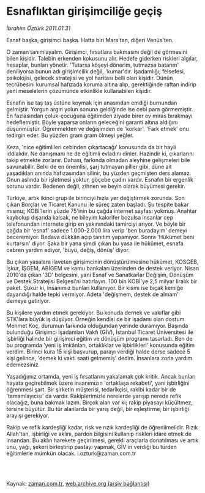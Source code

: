 # Esnaflıktan girişimciliğe geçiş

*İbrahim Öztürk 2011.01.31*

<td class="columnist-detail">
<p>Esnaf başka, girişimci başka. Hatta biri Mars'tan, diğeri Venüs'ten.</p>
<p>
<div id="haberMetinDiv">
<p>O zaman tanımlayalım. Girişimci, fırsatlara bakmasını değil de görmesini bilen kişidir. Talebin erkenden kokusunu alır. Hedefe giderken riskleri algılar, hesaplar, bunları yönetir. 'Tutarsa köşeyi dönerim, tutmazsa batarım' deniliyorsa bunun adı girişimcilik değil, 'kumar'dır. İşadamlığı; felsefesi, psikolojisi, gelecek stratejisi ve yol haritası belli olan kişidir. Dünün tecrübesini kurumsal hafızada koruma altına alıp, gerektiğinde raftan indirip yeni meselelerin çözümünde etkinlikle kullanabilen kişidir.
<p>Esnafın ise taş taş üstüne koymak için anasından emdiği burnundan gelmiştir. Yorgun argın yolun sonuna geldiğinde ise cebi para görmemiştir. En fazlasından çoluk-çocuğuna eğitimden ziyade birer ev miras bırakmayı hedeflemiştir. Böyle yaparsa onların geleceğini garanti altına aldığını düşünmüştür. Öğrenmekten ve değişimden de 'korkar'. 'Fark etmek' onu tedirgin eder. Bu yüzden gram gram ölmeyi yeğler.
<p>Keza, 'nice eğitimlileri cebinden çıkartacağı' konusunda da bir hayli iddialıdır. Ne danışmanı ne de eğitimli evladını dinler. Hazindir ki, çıkarlarını takip etmekte zorlanır. Dahası, farkında olmadan aleyhine gelişmeleri bile savunabilir. Belki de en önemlisi, şarj tutmayan piller gibi, düne ait yaşadıkları anında hafızasından silinir, bu yüzden geçmişten ders alamaz. Onun aslında bir işletmesi yoktur, göçebe çadırı vardır. Esnafın bir ergenlik sorunu vardır. Bedenen değil, zihnen ve beyin olarak büyümesi gerekir.
<p>Türkiye, artık ikinci grup ile birinciyi hızla yer değiştirmek zorunda. Son çıkan Borçlar ve Ticaret Kanunu ile süreç zaten başladı. Şu tespite bakar mısınız; KOBİ'lerin yüzde 75'inin bu çağda internet sayfası yokmuş. Anahtar kaybolup dışarıda kalsak, ne bileyim kalorifer bozulsa insanlar cep telefonundan internete girip en yakınındaki tamirciyi arıyor. Ve böyle bir çağda bir 'esnaf' sadece 1.000-2.000 lira verip 'ben buradayım' demeyi beceremiyor. Bedava dükkân açıp tanıtım yapamıyor. Sonra 'Hükümet beni kurtarsın' diyor. Şaka bir yana şimdi çıkan bu yasa ile hükümet, esnafa cebren yardım ediyor, 'büyü, değiş, dönüş' diyor.
<p>Bu çıkan yasalara ilaveten girişimcinin dönüştürülmesine hükümet, KOSGEB, İşkur, İŞGEM, ABİGEM ve kamu bankaları üzerinden de destek veriyor. Nisan 2010'da çıkan '3D' belgesini, yani Esnaf ve Sanatkarlar Değişim, Dönüşüm ve Destek Stratejisi Belgesi'ni hatırlayın. 100 bin KOBİ'ye 2,5 milyar liralık bir paket. Şükür ki, insanımız bunları kullanıyor. Bir kısmı ise bıçak kemiğe dayandığı halde tepki vermiyor. Adeta 'değişmem, destek de almam' demeye getiriyor.
<p>Bu kişilere yardım etmek gerekiyor. Bu konuda dernek ve vakıflar gibi STK'lara büyük iş düşüyor. Örneğin kendisi de bir işadamı olan dostum Mehmet Koç, durumun farkında olduğundan yerinde duramıyor. Başında bulunduğu Girişimci İşadamları Vakfı (GİV), İstanbul Ticaret Üniversitesi ile işbirliği halinde bir girişimci eğitim ve dönüşüm programı tasarladı. Ben de bu programda 'yeni iş imkânları, ortaklıklar ve işbirlikleri' konusunda eğitim verdim. Birinci kura 15 kişi başvurup, parayı verdiği halde derse sadece 5 kişi gelince, 'demek ki vakti saati gelmemiş' dedim. İnsanlara zorla yardım edemezsiniz.
<p>Yaşadığımız ortamda, yeni iş fırsatlarını yakalamak çok kritik. Ancak bunları hayata geçirebilmek üzere insanımızın 'ortaklaşa rekabeti', yani işbirliğini öğrenmesi şart. Bir şirketin müşterisi, tedarikçisi, rakibi kadar bir de 'tamamlayıcısı' da vardır. Rakiplerimizle nerelerde yarışıp nerede refik olacağız, buna bakmak lazım. Birçok alan var ki; rakip piyasayı küçültmez, tersine büyütür. Bu tür alanlarda bir yarış değil, bir eşleştirme, bir işbirliği arayışı gerekiyor.
<p>Rakip ve refik kardeşliği kadar, risk ve rızık kardeşliği de öğrenilmelidir. Rızık Allah'tan, işbirliği ve aklını, pardon bilgisini kullanıp riskleri idare etmek de insandan. Bu aklın harekete geçirilmesi, gerekli araçlarla donatılması ve artık unu, yağı, şekeri birleştirip pastayı yapmak, GİV'in verdiği bu türden eğitimlerle mümkün olacak. i.ozturk@zaman.com.tr
<p></p></p></p></p></p></p></p></p></p></div>
</p>


<p><br>
		 </br></p></td>

Kaynak: [zaman.com.tr](http://zaman.com.tr/yazar.do?yazino=1086793), [web.archive.org (arşiv bağlantısı)](http://web.archive.org/web/20120412055204/http://www.zaman.com.tr/yazar.do?yazino=1086793)

